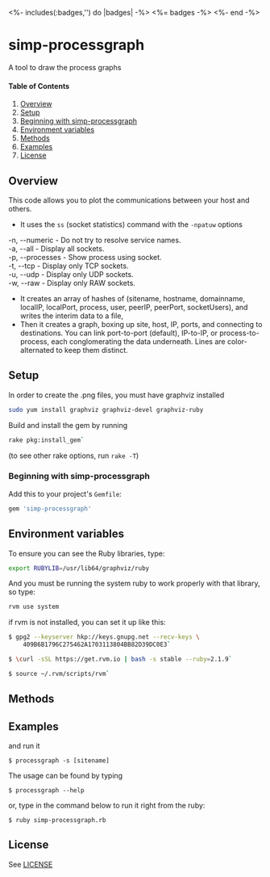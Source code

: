 <%- includes(:badges,'') do |badges| -%>
<%= badges -%>
<%- end -%>

# simp-processgraph

A tool to draw the process graphs

#### Table of Contents
1. [Overview](#overview)
2. [Setup](#setup)
3. [Beginning with simp-processgraph](#beginning-with-simp-processgraph)
4. [Environment variables](#environment-variables)
5. [Methods](#methods)
6. [Examples](#examples)
7. [License](#license)

## Overview

This code allows you to plot the communications between your host and others.

* It uses the `ss` (socket statistics) command with the `-npatuw` options

-n, --numeric - Do not try to resolve service names.<br>
-a, --all - Display all sockets.<br>
-p, --processes - Show process using socket.<br>
-t, --tcp - Display only TCP sockets.<br>
-u, --udp - Display only UDP sockets.<br>
-w, --raw - Display only RAW sockets.

* It creates an array of hashes of (sitename, hostname, domainname, localIP, localPort, process, user, peerIP, peerPort, socketUsers),
and writes the interim data to a file,
* Then it creates a graph, boxing up site, host, IP, ports, and connecting to destinations.
You can link port-to-port (default), IP-to-IP, or process-to-process, each conglomerating the data underneath. 
Lines are color-alternated to keep them distinct.


## Setup

In order to create the .png files, you must have graphviz installed
```bash
sudo yum install graphviz graphviz-devel graphviz-ruby
```
Build and install the gem by running
```bash
rake pkg:install_gem`
```
(to see other rake options, run `rake -T`)

### Beginning with simp-processgraph

Add this to your project's `Gemfile`:

```ruby
gem 'simp-processgraph'
```

## Environment variables

To ensure you can see the Ruby libraries, type:
```bash
export RUBYLIB=/usr/lib64/graphviz/ruby
```


And you must be running the system ruby to work properly with that library, so type:
```bash
rvm use system
```
if rvm is not installed, you can set it up like this:
```bash
$ gpg2 --keyserver hkp://keys.gnupg.net --recv-keys \
    409B6B1796C275462A1703113804BB82D39DC0E3`
```

```bash
$ \curl -sSL https://get.rvm.io | bash -s stable --ruby=2.1.9`
```

```bash
$ source ~/.rvm/scripts/rvm`
```

## Methods


## Examples

and run it

`$ processgraph -s [sitename]`

The usage can be found by typing

`$ processgraph --help`

or, type in the command below to run it right from the ruby:

`$ ruby simp-processgraph.rb`


## License
See [LICENSE](LICENSE.md)
